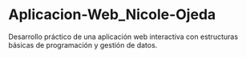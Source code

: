 # Aplicacion-Web_Nicole-Ojeda
Desarrollo práctico de una aplicación web interactiva con estructuras básicas de programación y gestión de datos.
